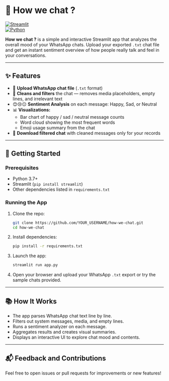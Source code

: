 
# 💬 How we chat ?

[![Streamlit](https://img.shields.io/badge/platform-Streamlit-orange?logo=streamlit)](https://streamlit.io/)  
[![Python](https://img.shields.io/badge/language-Python-blue?logo=python)](https://www.python.org/)  

**How we chat ?** is a simple and interactive Streamlit app that analyzes the overall mood of your WhatsApp chats. Upload your exported `.txt` chat file and get an instant sentiment overview of how people really talk and feel in your conversations.

---

## ✨ Features

- 📁 **Upload WhatsApp chat file** (`.txt` format)
- 🧹 **Cleans and filters** the chat — removes media placeholders, empty lines, and irrelevant text
- 😊😢😐 **Sentiment Analysis** on each message: Happy, Sad, or Neutral
- 📊 **Visualizations:**
  - Bar chart of happy / sad / neutral message counts
  - Word cloud showing the most frequent words
  - Emoji usage summary from the chat
- 💾 **Download filtered chat** with cleaned messages only for your records

---

## 🚀 Getting Started

### Prerequisites

- Python 3.7+
- Streamlit (`pip install streamlit`)
- Other dependencies listed in `requirements.txt`

### Running the App

1. Clone the repo:

   ```bash
   git clone https://github.com/YOUR_USERNAME/how-we-chat.git
   cd how-we-chat
   ```

2. Install dependencies:

   ```bash
   pip install -r requirements.txt
   ```

3. Launch the app:

   ```bash
   streamlit run app.py
   ```

4. Open your browser and upload your WhatsApp `.txt` export or try the sample chats provided.

---

## 📚 How It Works

- The app parses WhatsApp chat text line by line.
- Filters out system messages, media, and empty lines.
- Runs a sentiment analyzer on each message.
- Aggregates results and creates visual summaries.
- Displays an interactive UI to explore chat mood and contents.

---

## 📬 Feedback and Contributions

Feel free to open issues or pull requests for improvements or new features!
